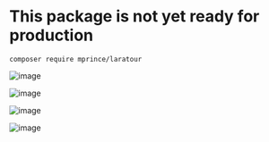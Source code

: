 # This package is not yet ready for production

```
composer require mprince/laratour
```

![image](https://user-images.githubusercontent.com/43857625/139581227-c200a1e1-9ed3-4beb-aeb9-585db6be2c2d.png)

![image](https://user-images.githubusercontent.com/43857625/139581252-47ef53f1-b478-46bb-a026-bada6610846d.png)

![image](https://user-images.githubusercontent.com/43857625/139581262-65bf40b9-2b2b-49b7-851f-f89472c6f70f.png)

![image](https://user-images.githubusercontent.com/43857625/139581275-beff6fc5-2985-4eed-9c2e-4d8dbd28b076.png)


